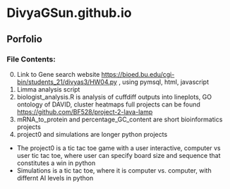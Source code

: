 # DivyaGSun.github.io

## Porfolio <br />
### File Contents: <br />

0. Link to Gene search website https://bioed.bu.edu/cgi-bin/students_21/divyas3/HW04.py , using pymsql, html, javascript <br />
1. Limma analysis script <br />
2. biologist_analysis.R is analysis of cuffdiff outputs into lineplots, GO ontology of DAVID, cluster heatmaps full projects can be found https://github.com/BF528/project-2-lava-lamp <br />
3. mRNA_to_protein and percentage_GC_content are short bioinformatics projects <br />
4. project0 and simulations are longer python projects <br />
- The project0 is a tic tac toe game with a user interactive, computer vs user tic tac toe, where user can specify board size and sequence that constitutes a win in python <br />
- Simulations is a tic tac toe, where it is computer vs. computer, with differnt AI levels in python


